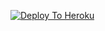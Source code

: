 [![Deploy To Heroku](https://www.herokucdn.com/deploy/button.svg)](https://heroku.com/deploy?template=https://github.com/HARRY0133/Public-repo)
